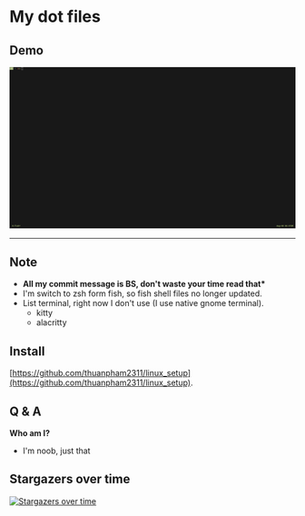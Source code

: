 # My dot files

## Demo

<a href="https://raw.githubusercontent.com/thuanpham2311/dotfiles/master/img/dotfiles.gif">
<img src="./img/dotfiles.gif">
</a>

---

## Note

- **All my commit message is BS, don't waste your time read that\***
- I'm switch to zsh form fish, so fish shell files no longer updated.
- List terminal, right now I don't use (I use native gnome terminal).
  - kitty
  - alacritty

## Install

[https://github.com/thuanpham2311/linux_setup](https://github.com/thuanpham2311/linux_setup).

## Q & A

**Who am I?**

- I'm noob, just that

## Stargazers over time

[![Stargazers over time](https://starchart.cc/thuanpham2311/dotfiles.svg)](https://starchart.cc/thuanpham2311/dotfiles)
